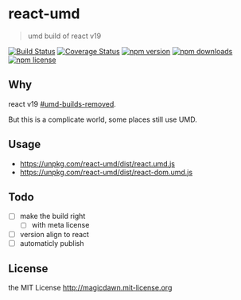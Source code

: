 # react-umd

> umd build of react v19

[![Build Status](https://img.shields.io/github/actions/workflow/status/magicdawn/react-umd/ci.yml?style=flat-square&branch=main)](https://github.com/magicdawn/react-umd/actions/workflows/ci.yml)
[![Coverage Status](https://img.shields.io/codecov/c/github/magicdawn/react-umd.svg?style=flat-square)](https://codecov.io/gh/magicdawn/react-umd)
[![npm version](https://img.shields.io/npm/v/react-umd.svg?style=flat-square)](https://www.npmjs.com/package/react-umd)
[![npm downloads](https://img.shields.io/npm/dm/react-umd.svg?style=flat-square)](https://www.npmjs.com/package/react-umd)
[![npm license](https://img.shields.io/npm/l/react-umd.svg?style=flat-square)](http://magicdawn.mit-license.org)

## Why

react v19 [#umd-builds-removed](https://react.dev/blog/2024/04/25/react-19-upgrade-guide#umd-builds-removed).

But this is a complicate world, some places still use UMD.

## Usage

- https://unpkg.com/react-umd/dist/react.umd.js
- https://unpkg.com/react-umd/dist/react-dom.umd.js

## Todo

- [ ] make the build right
  - [ ] with meta license
- [ ] version align to react
- [ ] automaticly publish

## License

the MIT License http://magicdawn.mit-license.org
